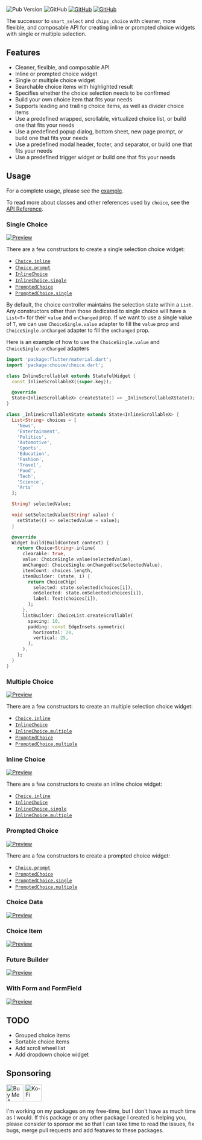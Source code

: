 ![Pub Version](https://img.shields.io/pub/v/choice) ![GitHub](https://img.shields.io/github/license/davigmacode/flutter_choice) [![GitHub](https://badgen.net/badge/icon/buymeacoffee?icon=buymeacoffee&color=yellow&label)](https://www.buymeacoffee.com/davigmacode) [![GitHub](https://badgen.net/badge/icon/ko-fi?icon=kofi&color=red&label)](https://ko-fi.com/davigmacode)

The successor to `smart_select` and `chips_choice` with cleaner, more flexible, and composable API for creating inline or prompted choice widgets with single or multiple selection.

## Features

* Cleaner, flexible, and composable API
* Inline or prompted choice widget
* Single or multiple choice widget
* Searchable choice items with highlighted result
* Specifies whether the choice selection needs to be confirmed
* Build your own choice item that fits your needs
* Supports leading and trailing choice items, as well as divider choice items
* Use a predefined wrapped, scrollable, virtualized choice list, or build one that fits your needs
* Use a predefined popup dialog, bottom sheet, new page prompt, or build one that fits your needs
* Use a predefined modal header, footer, and separator, or build one that fits your needs
* Use a predefined trigger widget or build one that fits your needs

## Usage

For a complete usage, please see the [example](https://davigmacode.github.io/flutter_choice).

To read more about classes and other references used by `choice`, see the [API Reference](https://pub.dev/documentation/choice/latest/).

### Single Choice
[![Preview](https://github.com/davigmacode/flutter_choice/raw/main/media/choice-single.gif)](https://davigmacode.github.io/flutter_choice)

There are a few constructors to create a single selection choice widget:
* [`Choice.inline`](https://pub.dev/documentation/choice/latest/choice/Choice/Choice.inline.html)
* [`Choice.prompt`](https://pub.dev/documentation/choice/latest/choice/Choice/Choice.prompt.html)
* [`InlineChoice`](https://pub.dev/documentation/choice/latest/choice_inline/InlineChoice/InlineChoice.html)
* [`InlineChoice.single`](https://pub.dev/documentation/choice/latest/choice_inline/InlineChoice/InlineChoice.single.html)
* [`PromptedChoice`](https://pub.dev/documentation/choice/latest/choice_prompt/PromptedChoice/PromptedChoice.html)
* [`PromptedChoice.single`](https://pub.dev/documentation/choice/latest/choice_prompt/PromptedChoice/PromptedChoice.single.html)

By default, the choice controller maintains the selection state within a `List`. Any constructors other than those dedicated to single choice will have a `List<T>` for their `value` and `onChanged` prop. If we want to use a single value of `T`, we can use `ChoiceSingle.value` adapter to fill the `value` prop and `ChoiceSingle.onChanged` adapter to fill the `onChanged` prop.

Here is an example of how to use the `ChoiceSingle.value` and `ChoiceSingle.onChanged` adapters

```dart
import 'package:flutter/material.dart';
import 'package:choice/choice.dart';

class InlineScrollableX extends StatefulWidget {
  const InlineScrollableX({super.key});

  @override
  State<InlineScrollableX> createState() => _InlineScrollableXState();
}

class _InlineScrollableXState extends State<InlineScrollableX> {
  List<String> choices = [
    'News',
    'Entertainment',
    'Politics',
    'Automotive',
    'Sports',
    'Education',
    'Fashion',
    'Travel',
    'Food',
    'Tech',
    'Science',
    'Arts'
  ];

  String? selectedValue;

  void setSelectedValue(String? value) {
    setState(() => selectedValue = value);
  }

  @override
  Widget build(BuildContext context) {
    return Choice<String>.inline(
      clearable: true,
      value: ChoiceSingle.value(selectedValue),
      onChanged: ChoiceSingle.onChanged(setSelectedValue),
      itemCount: choices.length,
      itemBuilder: (state, i) {
        return ChoiceChip(
          selected: state.selected(choices[i]),
          onSelected: state.onSelected(choices[i]),
          label: Text(choices[i]),
        );
      },
      listBuilder: ChoiceList.createScrollable(
        spacing: 10,
        padding: const EdgeInsets.symmetric(
          horizontal: 20,
          vertical: 25,
        ),
      ),
    );
  }
}
```

### Multiple Choice
[![Preview](https://github.com/davigmacode/flutter_choice/raw/main/media/choice-multiple.gif)](https://davigmacode.github.io/flutter_choice)

There are a few constructors to create an multiple selection choice widget:
* [`Choice.inline`](https://pub.dev/documentation/choice/latest/choice/Choice/Choice.inline.html)
* [`InlineChoice`](https://pub.dev/documentation/choice/latest/choice_inline/InlineChoice/InlineChoice.html)
* [`InlineChoice.multiple`](https://pub.dev/documentation/choice/latest/choice_inline/InlineChoice/InlineChoice.multiple.html)
* [`PromptedChoice`](https://pub.dev/documentation/choice/latest/choice_prompt/PromptedChoice/PromptedChoice.html)
* [`PromptedChoice.multiple`](https://pub.dev/documentation/choice/latest/choice_prompt/PromptedChoice/PromptedChoice.multiple.html)

### Inline Choice
[![Preview](https://github.com/davigmacode/flutter_choice/raw/main/media/choice-inline.gif)](https://davigmacode.github.io/flutter_choice)

There are a few constructors to create an inline choice widget:
* [`Choice.inline`](https://pub.dev/documentation/choice/latest/choice/Choice/Choice.inline.html)
* [`InlineChoice`](https://pub.dev/documentation/choice/latest/choice_inline/InlineChoice/InlineChoice.html)
* [`InlineChoice.single`](https://pub.dev/documentation/choice/latest/choice_inline/InlineChoice/InlineChoice.single.html)
* [`InlineChoice.multiple`](https://pub.dev/documentation/choice/latest/choice_inline/InlineChoice/InlineChoice.multiple.html)

### Prompted Choice
[![Preview](https://github.com/davigmacode/flutter_choice/raw/main/media/choice-prompt.gif)](https://davigmacode.github.io/flutter_choice)

There are a few constructors to create a prompted choice widget:
* [`Choice.prompt`](https://pub.dev/documentation/choice/latest/choice/Choice/Choice.prompt.html)
* [`PromptedChoice`](https://pub.dev/documentation/choice/latest/choice_prompt/PromptedChoice/PromptedChoice.html)
* [`PromptedChoice.single`](https://pub.dev/documentation/choice/latest/choice_prompt/PromptedChoice/PromptedChoice.single.html)
* [`PromptedChoice.multiple`](https://pub.dev/documentation/choice/latest/choice_prompt/PromptedChoice/PromptedChoice.multiple.html)

### Choice Data
[![Preview](https://github.com/davigmacode/flutter_choice/raw/main/media/choice-data.gif)](https://davigmacode.github.io/flutter_choice)

### Choice Item
[![Preview](https://github.com/davigmacode/flutter_choice/raw/main/media/choice-item.gif)](https://davigmacode.github.io/flutter_choice)

### Future Builder
[![Preview](https://github.com/davigmacode/flutter_choice/raw/main/media/choice-future.gif)](https://davigmacode.github.io/flutter_choice)

### With Form and FormField
[![Preview](https://github.com/davigmacode/flutter_choice/raw/main/media/choice-form.gif)](https://davigmacode.github.io/flutter_choice)

## TODO

* Grouped choice items
* Sortable choice items
* Add scroll wheel list
* Add dropdown choice widget

## Sponsoring

<a href="https://www.buymeacoffee.com/davigmacode" target="_blank"><img src="https://cdn.buymeacoffee.com/buttons/v2/default-yellow.png" alt="Buy Me A Coffee" height="45"></a>
<a href="https://ko-fi.com/davigmacode" target="_blank"><img src="https://storage.ko-fi.com/cdn/brandasset/kofi_s_tag_white.png" alt="Ko-Fi" height="45"></a>

I'm working on my packages on my free-time, but I don't have as much time as I would. If this package or any other package I created is helping you, please consider to sponsor me so that I can take time to read the issues, fix bugs, merge pull requests and add features to these packages.
